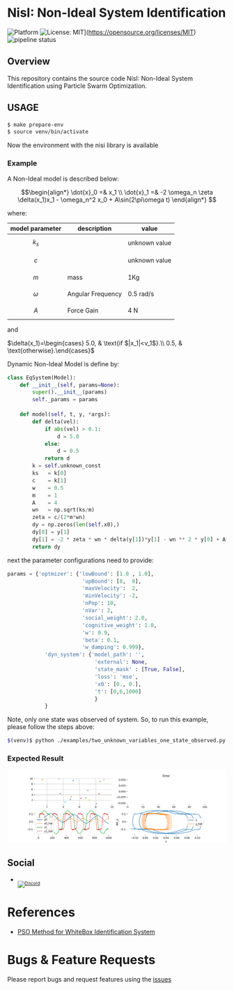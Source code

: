 # NisI: Non-Ideal System Identification

![Platform](https://img.shields.io/badge/platform-python-lightgrey.svg?style=flat)
![License: MIT](https://img.shields.io/badge/License-MIT-yellow.svg)](https://opensource.org/licenses/MIT)
![pipeline status](https://gitlab.com/jeferson.lima/nisi/badges/main/pipeline.svg)

## Overview
This repository contains the source code NisI: Non-Ideal System Identification using Particle Swarm Optimization.

## USAGE

```bash
$ make prepare-env
$ source venv/bin/activate
```
Now the environment with the nisi library is available

### Example
A Non-Ideal model is described below:
```math
\begin{align*}
\dot{x}_0 =& x_1 \\
\dot{x}_1 =& -2 \omega_n \zeta \delta(x_1)x_1 - \omega_n^2 x_0 + A\sin(2\pi\omega t)
\end{align*}

```

where: 

|model parameter| description| value|
|---|---|---|
|$$k_s$$| |unknown value|
|$$c$$ ||unknown value|
|$$m$$ |mass|1Kg|
|$$\omega$$ |Angular Frequency|0.5 rad/s|
|$$A$$ | Force Gain|4 N|

and

$`\delta(x_1)=\begin{cases}  5.0, & \text{if $|x_1|<v_1$}.\\   0.5, & \text{otherwise}.\end{cases}`$

Dynamic Non-Ideal Model is define by:

```python
class EqSystem(Model):
    def __init__(self, params=None):
        super().__init__(params)
        self._params = params

    def model(self, t, y, *args):
        def delta(vel):
            if abs(vel) > 0.1:
                d = 5.0
            else:
                d = 0.5
            return d
        k = self.unknown_const
        ks   = k[0]
        c    = k[1]
        w    = 0.5
        m    = 1
        A    = 4
        wn   = np.sqrt(ks/m)
        zeta = c/(2*m*wn)
        dy = np.zeros(len(self.x0),)
        dy[0] = y[1]
        dy[1] = -2 * zeta * wn * delta(y[1])*y[1] - wn ** 2 * y[0] + A*np.sin(2*np.pi*w*t)
        return dy
```
next the parameter configurations need to provide:
```python
params = {'optmizer': {'lowBound': [1.0 , 1.0],
                        'upBound': [8,  8],
                        'maxVelocity':  2, 
                        'minVelocity': -2,
                        'nPop': 10,
                        'nVar': 2,
                        'social_weight': 2.0,
                        'cognitive_weight': 1.0,
                        'w': 0.9,
                        'beta': 0.1,
                        'w_damping': 0.999},
            'dyn_system': {'model_path': '',
                            'external': None,
                            'state_mask' : [True, False],
                            'loss': 'mse',
                            'x0': [0., 0.],
                            't': [0,6,1000]
                            }
            }
```
Note, only one state was observed of system.
So, to run this example, please follow the steps above:

```bash
$(venv)$ python ./examples/two_unknown_variables_one_state_observed.py
```

### Expected Result

![](images/optimization.gif)

## Social

* <sub><sub>[![Discord](https://img.shields.io/discord/1163988043536011344?logo=discord&logoColor=white)](https://discord.gg/c4yWGHcAeM)</sub></sub>

# References
* [PSO Method for WhiteBox Identification System](https://gitlab.com/jeferson.lima/wbident)

# Bugs & Feature Requests
Please report bugs and request features using the [issues](https://gitlab.com/jeferson.lima/nisi/-/issues)
